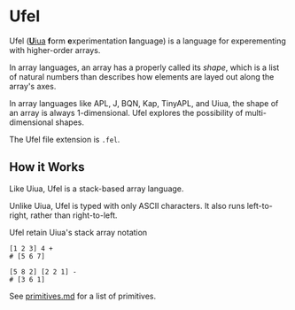 # Ufel

Ufel ([**U**iua](https://uiua.org) **f**orm **e**xperimentation **l**anguage) is a language for experementing with higher-order arrays.

In array languages, an array has a properly called its *shape*, which is a list of natural numbers than describes how elements are layed out along the array's axes.

In array languages like APL, J, BQN, Kap, TinyAPL, and Uiua, the shape of an array is always 1-dimensional.
Ufel explores the possibility of multi-dimensional shapes.

The Ufel file extension is `.fel`.

## How it Works

Like Uiua, Ufel is a stack-based array language.

Unlike Uiua, Ufel is typed with only ASCII characters. It also runs left-to-right, rather than right-to-left.

Ufel retain Uiua's stack array notation

```ufel
[1 2 3] 4 +
# [5 6 7]
```

```ufel
[5 8 2] [2 2 1] -
# [3 6 1]
```

See [primitives.md](primitives.md) for a list of primitives.